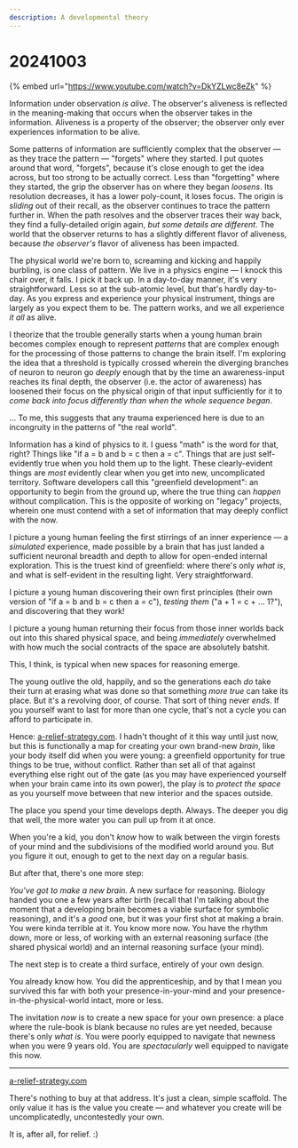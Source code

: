 ```yaml
---
description: A developmental theory
---
```


# 20241003

{% embed url="https://www.youtube.com/watch?v=DkYZLwc8eZk" %}

Information under observation _is alive_. The observer's aliveness is reflected in the meaning-making that occurs when the observer takes in the information. Aliveness is a property of the observer; the observer only ever experiences information to be alive.

Some patterns of information are sufficiently complex that the observer — as they trace the pattern — "forgets" where they started. I put quotes around that word, "forgets", because it's close enough to get the idea across, but too strong to be actually correct. Less than "forgetting" where they started, the grip the observer has on where they began _loosens_. Its resolution decreases, it has a lower poly-count, it loses focus. The origin is _sliding_ out of their recall, as the observer continues to trace the pattern further in. When the path resolves and the observer traces their way back, they find a fully-detailed origin again, _but some details are different_. The world that the observer returns to has a slightly different flavor of aliveness, because _the observer's_ flavor of aliveness has been impacted.

The physical world we're born to, screaming and kicking and happily burbling, is one class of pattern. We live in a physics engine — I knock this chair over, it falls. I pick it back up. In a day-to-day manner, it's very straightforward. Less so at the sub-atomic level, but that's hardly day-to-day. As you express and experience your physical instrument, things are largely as you expect them to be. The pattern works, and we all experience _it all_ as alive.

I theorize that the trouble generally starts when a young human brain becomes complex enough to represent _patterns_ that are complex enough for the processing of those patterns to change the brain itself. I'm exploring the idea that a threshold is typically crossed wherein the diverging branches of neuron to neuron go _deeply_ enough that by the time an awareness-input reaches its final depth, the observer (i.e. the actor of awareness) has loosened their focus on the physical origin of that input sufficiently for it to _come back into focus differently than when the whole sequence began_.

... To me, this suggests that any trauma experienced here is due to an incongruity in the patterns of "the real world".

Information has a kind of physics to it. I guess "math" is the word for that, right? Things like "if a = b and b = c then a = c". Things that are just self-evidently true when you hold them up to the light. These clearly-evident things are _most_ evidently clear when you get into new, uncomplicated territory. Software developers call this "greenfield development": an opportunity to begin from the ground up, where the true thing can _happen_ without complication. This is the opposite of working on "legacy" projects, wherein one must contend with a set of information that may deeply conflict with the now.

I picture a young human feeling the first stirrings of an inner experience — a _simulated_ experience, made possible by a brain that has just landed a sufficient neuronal breadth and depth to allow for open-ended internal exploration. This is the truest kind of greenfield: where there's only _what is_, and what is self-evident in the resulting light. Very straightforward.

I picture a young human discovering their own first principles (their own version of "if a = b and b = c then a = c"), _testing them_ ("a + 1 = c + ... 1?"), and discovering that they work!

I picture a young human returning their focus from those inner worlds back out into this shared physical space, and being _immediately_ overwhelmed with how much the social contracts of the space are absolutely batshit.

This, I think, is typical when new spaces for reasoning emerge.

The young outlive the old, happily, and so the generations each _do_ take their turn at erasing what was done so that something _more true_ can take its place. But it's a revolving door, of course. That sort of thing never _ends_. If you yourself want to last for more than one cycle, that's not a cycle you can afford to participate in.

Hence: [a-relief-strategy.com](https://app.gitbook.com/o/-MQtpp5Rwkn5U2ehp5j5/s/zku5Sd7NAWejfg0yA9A8/). I hadn't thought of it this way until just now, but this is functionally a map for creating your own brand-new _brain_, like your body itself did when you were young: a greenfield opportunity for true things to be true, without conflict. Rather than set all of that against everything else right out of the gate (as you may have experienced yourself when your brain came into its own power), the play is to _protect the space_ as you yourself move between that new interior and the spaces outside.

The place you spend your time develops depth. Always. The deeper you dig that well, the more water you can pull up from it at once.

When you're a kid, you don't _know_ how to walk between the virgin forests of your mind and the subdivisions of the modified world around you. But you figure it out, enough to get to the next day on a regular basis.

But after that, there's one more step:

_You've got to make a new brain._ A new surface for reasoning. Biology handed you one a few years after birth (recall that I'm talking about the moment that a developing brain becomes a viable surface for symbolic reasoning), and it's a _good_ one, but it was your first shot at making a brain. You were kinda terrible at it. You know more now. You have the rhythm down, more or less, of working with an external reasoning surface (the shared physical world) and an internal reasoning surface (your mind).

The next step is to create a third surface, entirely of your own design.

You already know how. You did the apprenticeship, and by that I mean you survived this far with both your presence-in-your-mind and your presence-in-the-physical-world intact, more or less.

The invitation _now_ is to create a new space for your own presence: a place where the rule-book is blank because no rules are yet needed, because there's only _what is_. You were poorly equipped to navigate that newness when you were 9 years old. You are _spectacularly_ well equipped to navigate this now.

***

[a-relief-strategy.com](https://app.gitbook.com/o/-MQtpp5Rwkn5U2ehp5j5/s/zku5Sd7NAWejfg0yA9A8/)

There's nothing to buy at that address. It's just a clean, simple scaffold. The only value it has is the value you create — and whatever you create will be uncomplicatedly, uncontestedly your own.

It is, after all, for relief. :)
